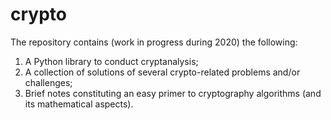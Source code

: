 # crypto
The repository contains (work in progress during 2020) the following:
1. A Python library to conduct cryptanalysis;
2. A collection of solutions of several crypto-related problems and/or challenges;
3. Brief notes constituting an easy primer to cryptography algorithms (and its mathematical aspects).
